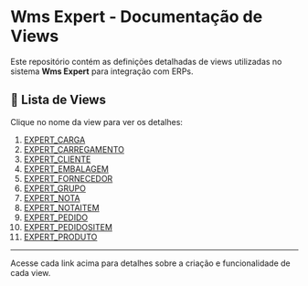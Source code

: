 # Wms Expert - Documentação de Views

Este repositório contém as definições detalhadas de views utilizadas no sistema **Wms Expert** para integração com ERPs.  

## 📄 Lista de Views

Clique no nome da view para ver os detalhes:

1. [EXPERT_CARGA](views/EXPERT_CARGA.md)
2. [EXPERT_CARREGAMENTO](views/EXPERT_CARREGAMENTO.md)  
3. [EXPERT_CLIENTE](views/EXPERT_CLIENTE.md)  
4. [EXPERT_EMBALAGEM](views/EXPERT_EMBALAGEM.md)  
5. [EXPERT_FORNECEDOR](views/EXPERT_FORNECEDOR.md)  
6. [EXPERT_GRUPO](views/EXPERT_GRUPO.md)  
7. [EXPERT_NOTA](views/EXPERT_NOTA.md)  
8. [EXPERT_NOTAITEM](views/EXPERT_NOTAITEM.md)  
9. [EXPERT_PEDIDO](views/EXPERT_PEDIDO.md)  
10. [EXPERT_PEDIDOSITEM](views/EXPERT_PEDIDOSITEM.md)  
11. [EXPERT_PRODUTO](views/EXPERT_PRODUTO.md)  

---

Acesse cada link acima para detalhes sobre a criação e funcionalidade de cada view.
